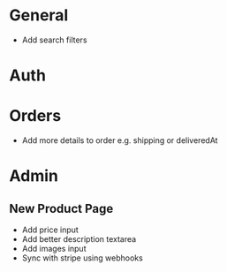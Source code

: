 # General
<!-- - Add functionality to view product images in fullscreen -->
<!-- - Add caching for shopping cart products -->
<!-- - Add stacking for shopping cart products -->
<!-- - Add loading & not found page -->
<!-- - Add dark theme -->
<!-- - Add feedbacks -->
- Add search filters

# Auth
<!-- - Email Verification -->
<!-- - Add 2FA -->
<!-- - Add reset password functionality -->
<!-- - Add user settings -->
<!-- - Add google oauth -->

# Orders
- Add more details to order e.g. shipping or deliveredAt

# Admin

## New Product Page
- Add price input
- Add better description textarea
- Add images input
- Sync with stripe using webhooks